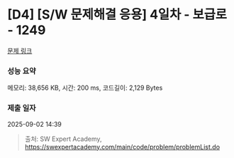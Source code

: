 # [D4] [S/W 문제해결 응용] 4일차 - 보급로 - 1249 

[문제 링크](https://swexpertacademy.com/main/code/problem/problemDetail.do?contestProbId=AV15QRX6APsCFAYD) 

### 성능 요약

메모리: 38,656 KB, 시간: 200 ms, 코드길이: 2,129 Bytes

### 제출 일자

2025-09-02 14:39



> 출처: SW Expert Academy, https://swexpertacademy.com/main/code/problem/problemList.do